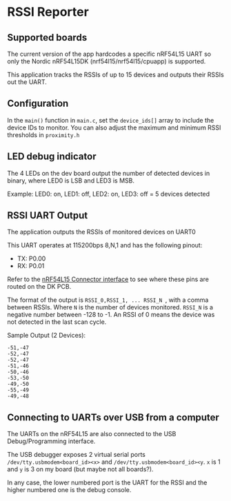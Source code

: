 # RSSI Reporter

## Supported boards

The current version of the app hardcodes a specific nRF54L15 UART so only the
Nordic nRF54L15DK (nrf54l15/nrf54l15/cpuapp) is supported.

This application tracks the RSSIs of up to 15 devices and outputs their RSSIs out the UART.

## Configuration

In the `main()` function in `main.c`, set the `device_ids[]` array to include the device IDs to monitor.
You can also adjust the maximum and minimum RSSI thresholds in `proximity.h`

## LED debug indicator
The 4 LEDs on the dev board output the number of detected devices in binary, where LED0 is LSB and
LED3 is MSB.

Example: LED0: on, LED1: off, LED2: on, LED3: off = 5 devices detected

## RSSI UART Output
The application outputs the RSSIs of monitored devices on UART0

This UART operates at 115200bps 8,N,1 and has the following pinout:
- TX: P0.00
- RX: P0.01

Refer to the [nRF54L15 Connector interface](https://docs.nordicsemi.com/bundle/ug_nrf54l15_dk/page/UG/nRF54L15_DK/hw_desription/connector_if.html)
to see where these pins are routed on the DK PCB.

The format of the output is `RSSI_0,RSSI_1, ... RSSI_N `, with a comma between RSSIs. Where `N` is the number of devices monitored.
`RSSI_N` is a negative number between -128 to -1. An RSSI of 0 means the device was not detected in the last scan cycle.

Sample Output (2 Devices):

```
-51,-47
-52,-47
-52,-47
-51,-46
-50,-46
-53,-50
-49,-50
-55,-49
-49,-48
```

## Connecting to UARTs over USB from a computer

The UARTs on the nRF54L15 are also connected to the USB Debug/Programming interface.

The USB debugger exposes 2 virtual serial ports `/dev/tty.usbmodem<board_id><x>` and
`/dev/tty.usbmodem<board_id><y`. `x` is 1 and `y` is 3 on my board (but maybe not all boards?).

In any case, the lower numbered port is the UART for the RSSI and the higher numbered one
is the debug console.

